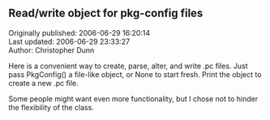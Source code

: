 ## Read/write object for pkg-config files  
Originally published: 2006-06-29 16:20:14  
Last updated: 2006-06-29 23:33:27  
Author: Christopher Dunn  
  
Here is a convenient way to create, parse, alter, and write .pc files.  Just pass PkgConfig() a file-like object, or None to start fresh.  Print the object to create a new .pc file.

Some people might want even more functionality, but I chose not to hinder the flexibility of the class.